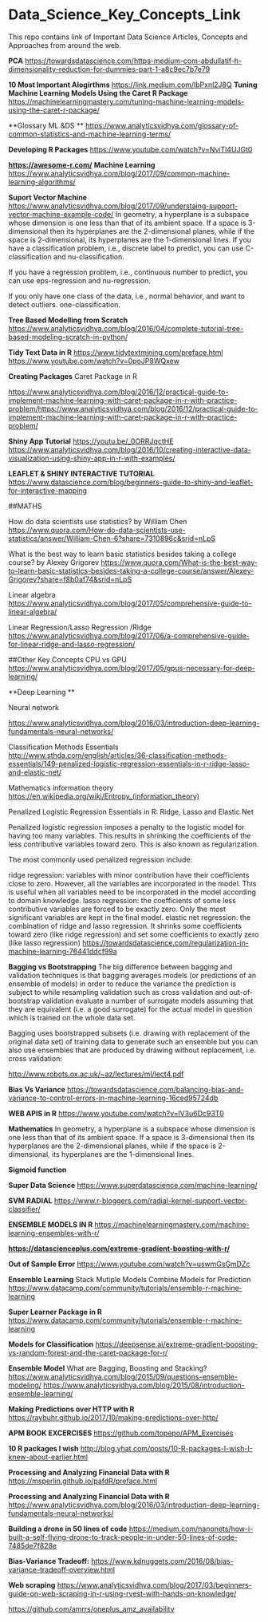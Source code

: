 # Data_Science_Key_Concepts_Link
This repo contains link of Important Data Science Articles, Concepts and Approaches from around the web.

**PCA**
https://towardsdatascience.com/https-medium-com-abdullatif-h-dimensionality-reduction-for-dummies-part-1-a8c9ec7b7e79



 **10 Most Important Alogirthms**
 https://link.medium.com/lbPxnl2J8Q
 **Tuning Machine Learning Models Using the Caret R Package**
https://machinelearningmastery.com/tuning-machine-learning-models-using-the-caret-r-package/

**Glossary ML &DS **
https://www.analyticsvidhya.com/glossary-of-common-statistics-and-machine-learning-terms/


**Developing R Packages**
https://www.youtube.com/watch?v=NviTl4UJGt0

**https://awesome-r.com/**
**Machine Learning**
https://www.analyticsvidhya.com/blog/2017/09/common-machine-learning-algorithms/

**Suport Vector Machine**
https://www.analyticsvidhya.com/blog/2017/09/understaing-support-vector-machine-example-code/
In geometry, a hyperplane is a subspace whose dimension is one less than that of its ambient space. If a space is 3-dimensional then its hyperplanes are the 2-dimensional planes, while if the space is 2-dimensional, its hyperplanes are the 1-dimensional lines.
If you have a classification problem, i.e., discrete label to predict, you can use C-classification and nu-classification.

If you have a regression problem, i.e., continuous number to predict, you can use eps-regression and nu-regression.

If you only have one class of the data, i.e., normal behavior, and want to detect outliers.  one-classification.

**Tree Based Modelling from Scratch**
https://www.analyticsvidhya.com/blog/2016/04/complete-tutorial-tree-based-modeling-scratch-in-python/

**Tidy Text Data in R**
https://www.tidytextmining.com/preface.html
https://www.youtube.com/watch?v=0poJP8WQxew

**Creating Packages**
Caret Package in R

https://www.analyticsvidhya.com/blog/2016/12/practical-guide-to-implement-machine-learning-with-caret-package-in-r-with-practice-problem/https://www.analyticsvidhya.com/blog/2016/12/practical-guide-to-implement-machine-learning-with-caret-package-in-r-with-practice-problem/

**Shiny App Tutorial**
https://youtu.be/_0ORRJqctHE
https://www.analyticsvidhya.com/blog/2016/10/creating-interactive-data-visualization-using-shiny-app-in-r-with-examples/

**LEAFLET & SHINY INTERACTIVE TUTORIAL**
https://www.datascience.com/blog/beginners-guide-to-shiny-and-leaflet-for-interactive-mapping

##MATHS

How do data scientists use statistics? by William Chen https://www.quora.com/How-do-data-scientists-use-statistics/answer/William-Chen-6?share=7310896c&srid=nLpS


What is the best way to learn basic statistics besides taking a college course? by Alexey Grigorev https://www.quora.com/What-is-the-best-way-to-learn-basic-statistics-besides-taking-a-college-course/answer/Alexey-Grigorev?share=f8b0af74&srid=nLpS


Linear algebra
https://www.analyticsvidhya.com/blog/2017/05/comprehensive-guide-to-linear-algebra/

Linear Regression/Lasso Regression /Ridge 
https://www.analyticsvidhya.com/blog/2017/06/a-comprehensive-guide-for-linear-ridge-and-lasso-regression/

##Other Key Concepts
CPU vs GPU
https://www.analyticsvidhya.com/blog/2017/05/gpus-necessary-for-deep-learning/

**Deep Learning **

Neural network

https://www.analyticsvidhya.com/blog/2016/03/introduction-deep-learning-fundamentals-neural-networks/

Classification Methods Essentials
http://www.sthda.com/english/articles/36-classification-methods-essentials/149-penalized-logistic-regression-essentials-in-r-ridge-lasso-and-elastic-net/

Mathematics
information theory
https://en.wikipedia.org/wiki/Entropy_(information_theory)


Penalized Logistic Regression Essentials in R: Ridge, Lasso and Elastic Net

Penalized logistic regression imposes a penalty to the logistic model for having too many variables. This results in shrinking the coefficients of the less contributive variables toward zero. This is also known as regularization.

The most commonly used penalized regression include:

ridge regression: variables with minor contribution have their coefficients close to zero. However, all the variables are incorporated in the model. This is useful when all variables need to be incorporated in the model according to domain knowledge.
lasso regression: the coefficients of some less contributive variables are forced to be exactly zero. Only the most significant variables are kept in the final model.
elastic net regression: the combination of ridge and lasso regression. It shrinks some coefficients toward zero (like ridge regression) and set some coefficients to exactly zero (like lasso regression)
https://towardsdatascience.com/regularization-in-machine-learning-76441ddcf99a

**Bagging vs Bootstrapping**
The big difference between bagging and validation techniques is that bagging averages models (or predictions of an ensemble of models) in order to reduce the variance the prediction is subject to while resampling validation such as cross validation and out-of-bootstrap validation evaluate a number of surrogate models assuming that they are equivalent (i.e. a good surrogate) for the actual model in question which is trained on the whole data set.

Bagging uses bootstrapped subsets (i.e. drawing with replacement of the original data set) of training data to generate such an ensemble but you can also use ensembles that are produced by drawing without replacement, i.e. cross validation: 


http://www.robots.ox.ac.uk/~az/lectures/ml/lect4.pdf

**Bias Vs Variance**
https://towardsdatascience.com/balancing-bias-and-variance-to-control-errors-in-machine-learning-16ced95724db

**WEB APIS in R**
https://www.youtube.com/watch?v=lV3u6Dc93T0

**Mathematics**
In geometry, a hyperplane is a subspace whose dimension is one less than that of its ambient space. If a space is 3-dimensional then its hyperplanes are the 2-dimensional planes, while if the space is 2-dimensional, its hyperplanes are the 1-dimensional lines.

**Sigmoid function**

**Super Data Science**
https://www.superdatascience.com/machine-learning/

**SVM RADIAL**
https://www.r-bloggers.com/radial-kernel-support-vector-classifier/

**ENSEMBLE MODELS IN R**
https://machinelearningmastery.com/machine-learning-ensembles-with-r/

**https://datascienceplus.com/extreme-gradient-boosting-with-r/**

**Out of Sample Error**
https://www.youtube.com/watch?v=uswmGsGmDZc

**Ensemble Learning**
Stack Mutiple Models
Combine Models for Prediction
https://www.datacamp.com/community/tutorials/ensemble-r-machine-learning

**Super Learner Package in R**
https://www.datacamp.com/community/tutorials/ensemble-r-machine-learning

**Models for Classification**
https://deepsense.ai/extreme-gradient-boosting-vs-random-forest-and-the-caret-package-for-r/

**Ensemble Model**
What are Bagging, Boosting and Stacking?
https://www.analyticsvidhya.com/blog/2015/09/questions-ensemble-modeling/
https://www.analyticsvidhya.com/blog/2015/08/introduction-ensemble-learning/


**Making Predictions over HTTP with R**
https://raybuhr.github.io/2017/10/making-predictions-over-http/

**APM BOOK EXCERCISES**
https://github.com/topepo/APM_Exercises

**10 R packages I wish**
http://blog.yhat.com/posts/10-R-packages-I-wish-I-knew-about-earlier.html

**Processing and Analyzing Financial Data with R**
https://msperlin.github.io/pafdR/preface.html

**Processing and Analyzing Financial Data with R**
https://www.analyticsvidhya.com/blog/2016/03/introduction-deep-learning-fundamentals-neural-networks/

**Building a drone in 50 lines of code**
https://medium.com/nanonets/how-i-built-a-self-flying-drone-to-track-people-in-under-50-lines-of-code-7485de7f828e

**Bias-Variance Tradeoff:**
https://www.kdnuggets.com/2016/08/bias-variance-tradeoff-overview.html


**Web scraping**
https://www.analyticsvidhya.com/blog/2017/03/beginners-guide-on-web-scraping-in-r-using-rvest-with-hands-on-knowledge/


https://github.com/amrrs/oneplus_amz_availability







